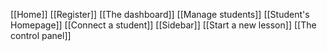 [[Home]]
[[Register]]
[[The dashboard]]
[[Manage students]]
[[Student's Homepage]]
[[Connect a student]]
[[Sidebar]]
[[Start a new lesson]]
[[The control panel]]